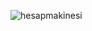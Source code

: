 ![hesapmakinesi](https://github.com/dogukankucuklerr/HesapMakinesiOdeviMVCDesignPattern/assets/98264841/af3b4055-f002-4ebd-9337-ff2d99b5e0e1)
